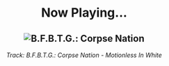 <div align="center"> 
<h1>Now Playing...</h1>

![B.F.B.T.G.: Corpse Nation](https://i.scdn.co/image/ab67616d00001e023528a891d36d16d760cda271)
--
_<p>Track: B.F.B.T.G.: Corpse Nation - Motionless In White </p>_
</div>
